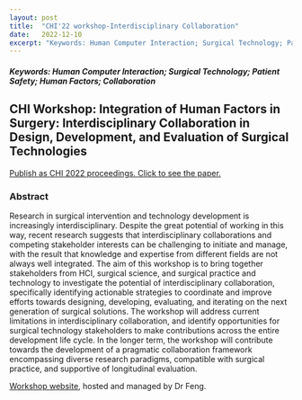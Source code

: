 ```yaml
---
layout: post
title:  "CHI'22 workshop-Interdisciplinary Collaboration"
date:   2022-12-10
excerpt: "Keywords: Human Computer Interaction; Surgical Technology; Patient Safety; Human Factors; Collaboration"
---
```



<h5>Keywords: Human Computer Interaction; Surgical Technology; Patient Safety; Human Factors; Collaboration</h5>


## CHI Workshop: Integration of Human Factors in Surgery: Interdisciplinary Collaboration in Design, Development, and Evaluation of Surgical Technologies

[Publish as CHI 2022 proceedings. Click to see the paper.]({{site.baseurl}}/assets/files/ws2022.pdf)
 
### Abstract
Research in surgical intervention and technology development is increasingly interdisciplinary. Despite the great potential of working in this way, recent research suggests that interdisciplinary collaborations and competing stakeholder interests can be challenging to initiate and manage, with the result that knowledge and expertise from different fields are not always well integrated. The aim of this workshop is to bring together stakeholders from HCI, surgical science, and surgical practice and technology to investigate the potential of interdisciplinary collaboration, specifically identifying actionable strategies to coordinate and improve efforts towards designing, developing, evaluating, and iterating on the next generation of surgical solutions. The workshop will address current limitations in interdisciplinary collaboration, and identify opportunities for surgical technology stakeholders to make contributions across the entire development life cycle. In the longer term, the workshop will contribute towards the development of a pragmatic collaboration framework encompassing diverse research paradigms, compatible with surgical practice, and supportive of longitudinal evaluation.

[Workshop website](https://turtle2007.github.io/CHI22-ihfs/), hosted and managed by Dr Feng.



